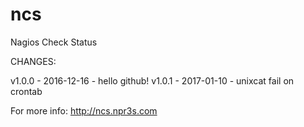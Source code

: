 # ncs
Nagios Check Status

CHANGES:

v1.0.0 - 2016-12-16 - hello github!
v1.0.1 - 2017-01-10 - unixcat fail on crontab

For more info: http://ncs.npr3s.com
